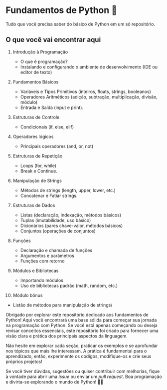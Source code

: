 # Fundamentos de Python 🐍

Tudo que você precisa saber do básico de Python em um só repositório.

## O que você vai encontrar aqui

1. Introdução à Programação
   - O que é programação?
   - Instalando e configurando o ambiente de desenvolvimento (IDE ou editor de texto)

2. Fundamentos Básicos
   - Variáveis e Tipos Primitivos (inteiros, floats, strings, booleanos)
   - Operadores Aritméticos (adição, subtração, multiplicação, divisão, módulo)
   - Entrada e Saída (input e print).

3. Estruturas de Controle
   - Condicionais (if, else, elif)
   
4. Operadores lógicos
   - Principais operadores (and, or, not)

5. Estruturas de Repetição
   - Loops (for, while)
   - Break e Continue.

6. Manipulação de Strings
   - Métodos de strings (length, upper, lower, etc.)
   - Concatenar e Fatiar strings.

7. Estruturas de Dados
   - Listas (declaração, indexação, métodos básicos)
   - Tuplas (imutabilidade, uso básico)
   - Dicionários (pares chave-valor, métodos básicos)
   - Conjuntos (operações de conjuntos)

8. Funções
   - Declaração e chamada de funções
   - Argumentos e parâmetros
   - Funções com retorno

9. Módulos e Bibliotecas
   - Importando módulos
   - Uso de bibliotecas padrão (math, random, etc.)
  
10. Módulo bônus
   - Listão de métodos para manipulação de strings\


Obrigado por explorar este repositório dedicado aos fundamentos de Python! Aqui você encontrará uma base sólida para começar sua jornada na programação com Python. Se você está apenas começando ou deseja revisar conceitos essenciais, este repositório foi criado para fornecer uma visão clara e prática dos principais aspectos da linguagem.

Não hesite em explorar cada seção, praticar os exemplos e se aprofundar nos tópicos que mais lhe interessam. A prática é fundamental para o aprendizado, então, experimente os códigos, modifique-os e crie seus próprios projetos!

Se você tiver dúvidas, sugestões ou quiser contribuir com melhorias, fique à vontade para abrir uma *issue* ou enviar um *pull request*. Boa programação e divirta-se explorando o mundo de Python! 🐍🚀

